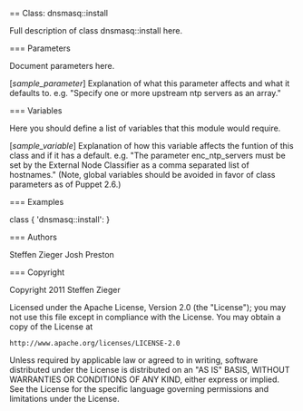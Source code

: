 == Class: dnsmasq::install

Full description of class dnsmasq::install here.

=== Parameters

Document parameters here.

[*sample_parameter*]
  Explanation of what this parameter affects and what it defaults to.
  e.g. "Specify one or more upstream ntp servers as an array."

=== Variables

Here you should define a list of variables that this module would require.

[*sample_variable*]
  Explanation of how this variable affects the funtion of this class and if
  it has a default. e.g. "The parameter enc_ntp_servers must be set by the
  External Node Classifier as a comma separated list of hostnames." (Note,
  global variables should be avoided in favor of class parameters as
  of Puppet 2.6.)

=== Examples

 class { 'dnsmasq::install':
 }

=== Authors

Steffen Zieger
Josh Preston

=== Copyright

Copyright 2011 Steffen Zieger

Licensed under the Apache License, Version 2.0 (the "License");
you may not use this file except in compliance with the License.
You may obtain a copy of the License at

    http://www.apache.org/licenses/LICENSE-2.0

Unless required by applicable law or agreed to in writing, software
distributed under the License is distributed on an "AS IS" BASIS,
WITHOUT WARRANTIES OR CONDITIONS OF ANY KIND, either express or implied.
See the License for the specific language governing permissions and
limitations under the License.

